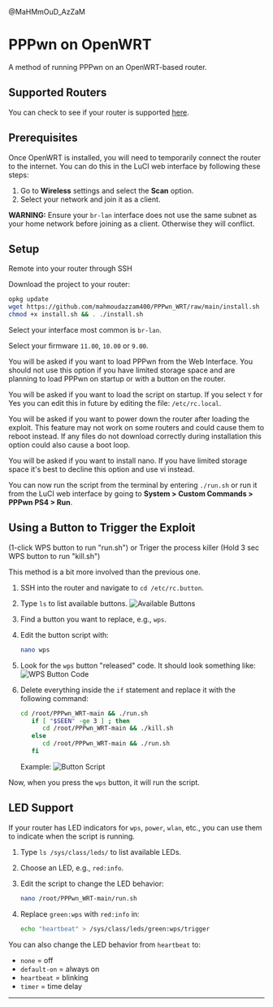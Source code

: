@MaHMmOuD_AzZaM
# PPPwn on OpenWRT

A method of running PPPwn on an OpenWRT-based router.

## Supported Routers

You can check to see if your router is supported [here](https://openwrt.org/toh/start).

## Prerequisites

Once OpenWRT is installed, you will need to temporarily connect the router to the internet. You can do this in the LuCI web interface by following these steps:

1. Go to **Wireless** settings and select the **Scan** option.
2. Select your network and join it as a client.

**WARNING:** Ensure your `br-lan` interface does not use the same subnet as your home network before joining as a client. Otherwise they will conflict.

## Setup

Remote into your router through SSH

Download the project to your router:

```sh
opkg update
wget https://github.com/mahmoudazzam400/PPPwn_WRT/raw/main/install.sh
chmod +x install.sh && . ./install.sh
```

Select your interface most common is `br-lan`.

Select your firmware `11.00`, `10.00` or `9.00`.

You will be asked if you want to load PPPwn from the Web Interface. You should not use this option if you have limited storage space and
are planning to load PPPwn on startup or with a button on the router.

You will be asked if you want to load the script on startup. If you select `Y` for Yes you can edit this in future by editing the file: `/etc/rc.local`.

You will be asked if you want to power down the router after loading the exploit. This feature may not work on some routers and could
cause them to reboot instead. If any files do not download correctly during installation this option could also cause a boot loop.

You will be asked if you want to install nano. If you have limited storage space it's best to decline this option and use vi instead.

You can now run the script from the terminal by entering `./run.sh` or run it from the LuCI web interface by going to **System > Custom Commands > PPPwn PS4 > Run**.

## Using a Button to Trigger the Exploit 
(1-click WPS button to run "run.sh") or Triger the process killer (Hold 3 sec WPS button to run "kill.sh")

This method is a bit more involved than the previous one.

1. SSH into the router and navigate to `cd /etc/rc.button`.

2. Type `ls` to list available buttons.
   ![Available Buttons](https://i.imgur.com/kb0hZrT.png)

3. Find a button you want to replace, e.g., `wps`.

4. Edit the button script with:

    ```sh
    nano wps
    ```

5. Look for the `wps` button "released" code. It should look something like:
   ![WPS Button Code](https://i.imgur.com/ej8kr91.png)

6. Delete everything inside the `if` statement and replace it with the following command:
   
    ```sh
    cd /root/PPPwn_WRT-main && ./run.sh
       if [ "$SEEN" -ge 3 ] ; then
          cd /root/PPPwn_WRT-main && ./kill.sh
       else
          cd /root/PPPwn_WRT-main && ./run.sh
       fi
    ```
    

   Example:
   ![Button Script](https://i.imgur.com/IMSN7Np.png)

Now, when you press the `wps` button, it will run the script.

## LED Support

If your router has LED indicators for `wps`, `power`, `wlan`, etc., you can use them to indicate when the script is running.

1. Type `ls /sys/class/leds/` to list available LEDs.
2. Choose an LED, e.g., `red:info`.
3. Edit the script to change the LED behavior:

    ```sh
    nano /root/PPPwn_WRT-main/run.sh
    ```

4. Replace `green:wps` with `red:info` in:

    ```sh
    echo "heartbeat" > /sys/class/leds/green:wps/trigger
    ```

You can also change the LED behavior from `heartbeat` to:
- `none` = off
- `default-on` = always on
- `heartbeat` = blinking
- `timer` = time delay

---
